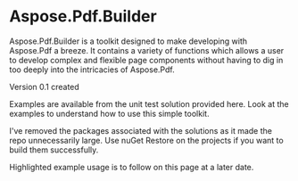 # Aspose.Pdf.Builder
Aspose.Pdf.Builder is a toolkit designed to make developing with Aspose.Pdf a breeze. It contains a variety of functions which allows a user to develop complex and flexible page components without having to dig in too deeply into the intricacies of Aspose.Pdf.

Version 0.1 created

Examples are available from the unit test solution provided here. 
Look at the examples to understand how to use this simple toolkit. 

I've removed the packages associated with the solutions as it made the repo unnecessarily large. Use nuGet Restore on the projects if you want to build them successfully.

Highlighted example usage is to follow on this page at a later date.
